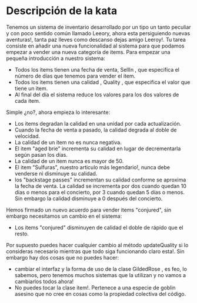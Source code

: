 # Descripción de la kata #

Tenemos un sistema de inventario desarrollado por un tipo un tanto peculiar y con poco sentido común llamado Leeory, ahora esta persiguiendo nuevas aventuras!, tanta paz lleves como descanso dejas amigo Leeroy!. Tu tarea consiste en añadir una nueva funcionalidad al sistema para que podamos empezar a vender una nueva categoría de items. Para empezar una pequeña introducción a nuestro sistema:

  * Todos los items tienen una fecha de venta,  SellIn ,  que especifica el número de días que tenemos para vender el item.
  * Todos los items tienen una calidad , Quality , que especifica el valor que tiene un item.
  * Al final del día el sistema reduce los valores para los dos valores de cada item.

Simple ¿no?, ahora empieza lo interesante:

  * Los items degradan la calidad en una unidad por cada actualización.
  * Cuando la fecha de venta a pasado, la calidad degrada al doble de velocidad.
  * La calidad de un item no es nunca negativa.
  * El item "aged brie" incrementa su calidad en lugar de decrementarla según pasan los días.
  * La calidad de un item nunca es mayor de 50.
  * El item "Sulfuras", nuestro articulo más legendario!, nunca debe venderse ni disminuye su calidad.
  * los "backstage passes" incrementan su calidad conforme se aproxima la fecha de venta. La calidad se incrementa por dos cuando quedan 10 días o menos para el concierto, por 3 cuando quedan 5 días o menos. Sin embargo la calidad disminuye a 0 después del concierto.

Hemos firmado un nuevo acuerdo para vender items "conjured", sin embargo necesitamos un cambio en el sistema:

  * Los items "conjured" disminuyen de calidad el doble de rápido que el resto.

Por supuesto puedes hacer cualquier cambio al método updateQuality si lo consideras necesario mientras que todo siga funcionando claro esta!. Sin embargo hay dos cosas que no puedes hacer:

  * cambiar el interfaz y la forma de uso de la clase GildedRose , es feo, lo sabemos, pero tenemos muchos sistemas que la utilizan y no vamos a cambiarlos todos ahora!
  * No puedes tocar la clase item!. Pertenece a una especie de goblin asesino que no cree en cosas como la propiedad colectiva del código.